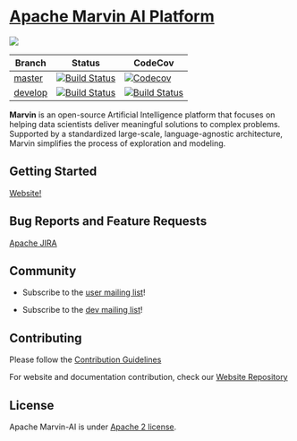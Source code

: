 <!--
Licensed to the Apache Software Foundation (ASF) under one or more
contributor license agreements.  See the NOTICE file distributed with
this work for additional information regarding copyright ownership.
The ASF licenses this file to You under the Apache License, Version 2.0
(the "License"); you may not use this file except in compliance with
the License.  You may obtain a copy of the License at

    http://www.apache.org/licenses/LICENSE-2.0

Unless required by applicable law or agreed to in writing, software
distributed under the License is distributed on an "AS IS" BASIS,
WITHOUT WARRANTIES OR CONDITIONS OF ANY KIND, either express or implied.
See the License for the specific language governing permissions and
limitations under the License.
-->

# [Apache Marvin AI Platform](https://marvin.apache.org/)

![](https://github.com/apache/incubator-marvin-website/blob/master/site/assets/themes/apache/img/logo.png?raw=true)

Branch | Status | CodeCov
-|-|-
[master](https://github.com/apache/incubator-marvin) | [![Build Status](https://travis-ci.org/apache/incubator-marvin.svg?branch=master)](https://travis-ci.org/apache/incubator-marvin) | [![Codecov](https://codecov.io/gh/apache/incubator-marvin/branch/master/graph/badge.svg)](https://codecov.io/gh/apache/incubator-marvin)
[develop](https://github.com/apache/incubator-marvin/tree/develop) | [![Build Status](https://travis-ci.org/apache/incubator-marvin.svg?branch=develop)](https://travis-ci.org/apache/incubator-marvin/branches) | [![Build Status](https://codecov.io/gh/apache/incubator-marvin/branch/develop/graph/badge.svg)](https://codecov.io/gh/apache/incubator-marvin/branch/develop)

**Marvin** is an open-source Artificial Intelligence platform that focuses on helping data scientists deliver meaningful solutions to complex problems. Supported by a standardized large-scale, language-agnostic architecture, Marvin simplifies the process of exploration and modeling.

## Getting Started

[Website!](https://marvin.apache.org)

## Bug Reports and Feature Requests

[Apache JIRA](https://issues.apache.org/jira/projects/MARVIN/issues/)

## Community

 - Subscribe to the [user mailing list](mailto:user-subscribe@marvin.apache.org)!

 - Subscribe to the [dev mailing list](mailto:dev-subscribe@marvin.apache.org)!

## Contributing

Please follow the [Contribution Guidelines](CONTRIBUTION.md)

For website and documentation contribution, check our [Website Repository](https://github.com/apache/incubator-marvin-website)

## License

Apache Marvin-AI is under [Apache 2 license](http://www.apache.org/licenses/LICENSE-2.0.html).
